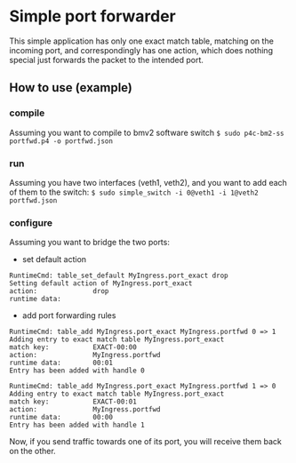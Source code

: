 # Simple port forwarder
This simple application has only one exact match table, matching on the incoming port, and correspondingly has one action, which does nothing special just forwards the packet to the intended port.

## How to use (example)
### compile
Assuming you want to compile to bmv2 software switch
`$ sudo p4c-bm2-ss portfwd.p4 -o portfwd.json`

### run
Assuming you have two interfaces (veth1, veth2), and you want to add each of them to the switch:
`$ sudo simple_switch -i 0@veth1 -i 1@veth2 portfwd.json`

### configure
Assuming you want to bridge the two ports:
 - set default action
```
RuntimeCmd: table_set_default MyIngress.port_exact drop
Setting default action of MyIngress.port_exact
action:              drop
runtime data:
```
 - add port forwarding rules
```
RuntimeCmd: table_add MyIngress.port_exact MyIngress.portfwd 0 => 1
Adding entry to exact match table MyIngress.port_exact
match key:           EXACT-00:00
action:              MyIngress.portfwd
runtime data:        00:01
Entry has been added with handle 0

RuntimeCmd: table_add MyIngress.port_exact MyIngress.portfwd 1 => 0
Adding entry to exact match table MyIngress.port_exact
match key:           EXACT-00:01
action:              MyIngress.portfwd
runtime data:        00:00
Entry has been added with handle 1

```

Now, if you send traffic towards one of its port, you will receive them back on the other.

